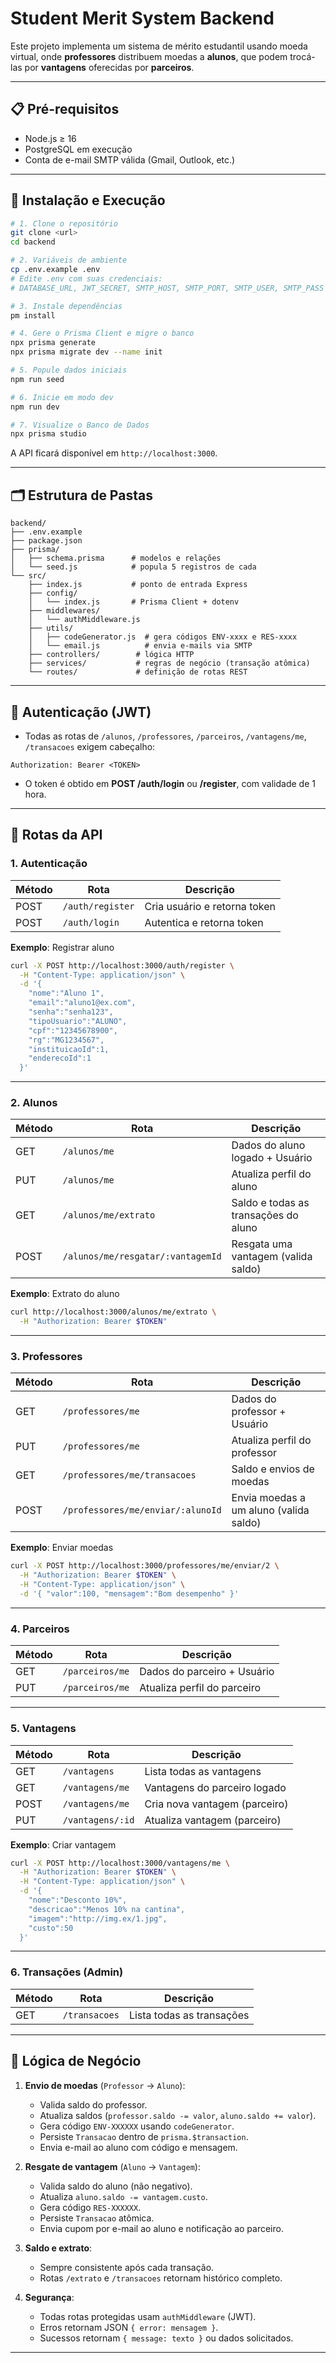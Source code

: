 # Student Merit System Backend

Este projeto implementa um sistema de mérito estudantil usando moeda virtual, onde **professores** distribuem moedas a **alunos**, que podem trocá-las por **vantagens** oferecidas por **parceiros**.

---

## 📋 Pré-requisitos

* Node.js ≥ 16
* PostgreSQL em execução
* Conta de e-mail SMTP válida (Gmail, Outlook, etc.)

---

## 🚀 Instalação e Execução

```bash
# 1. Clone o repositório
git clone <url>
cd backend

# 2. Variáveis de ambiente
cp .env.example .env
# Edite .env com suas credenciais:
# DATABASE_URL, JWT_SECRET, SMTP_HOST, SMTP_PORT, SMTP_USER, SMTP_PASS

# 3. Instale dependências
pm install

# 4. Gere o Prisma Client e migre o banco
npx prisma generate
npx prisma migrate dev --name init

# 5. Popule dados iniciais
npm run seed

# 6. Inicie em modo dev
npm run dev

# 7. Visualize o Banco de Dados
npx prisma studio 

```

A API ficará disponível em `http://localhost:3000`.

---

## 🗂️ Estrutura de Pastas

```text
backend/
├── .env.example
├── package.json
├── prisma/
│   ├── schema.prisma      # modelos e relações
│   └── seed.js            # popula 5 registros de cada
└── src/
    ├── index.js           # ponto de entrada Express
    ├── config/
    │   └── index.js       # Prisma Client + dotenv
    ├── middlewares/
    │   └── authMiddleware.js
    ├── utils/
    │   ├── codeGenerator.js  # gera códigos ENV-xxxx e RES-xxxx
    │   └── email.js          # envia e-mails via SMTP
    ├── controllers/        # lógica HTTP
    ├── services/           # regras de negócio (transação atômica)
    └── routes/             # definição de rotas REST
```

---

## 🔐 Autenticação (JWT)

* Todas as rotas de `/alunos`, `/professores`, `/parceiros`, `/vantagens/me`, `/transacoes` exigem cabeçalho:

```
Authorization: Bearer <TOKEN>
```

* O token é obtido em **POST /auth/login** ou **/register**, com validade de 1 hora.

---

## 📡 Rotas da API

### 1. Autenticação

| Método | Rota             | Descrição                    |
| ------ | ---------------- | ---------------------------- |
| POST   | `/auth/register` | Cria usuário e retorna token |
| POST   | `/auth/login`    | Autentica e retorna token    |

**Exemplo**: Registrar aluno

```bash
curl -X POST http://localhost:3000/auth/register \
  -H "Content-Type: application/json" \
  -d '{
    "nome":"Aluno 1",
    "email":"aluno1@ex.com",
    "senha":"senha123",
    "tipoUsuario":"ALUNO",
    "cpf":"12345678900",
    "rg":"MG1234567",
    "instituicaoId":1,
    "enderecoId":1
  }'
```

---

### 2. Alunos

| Método | Rota                              | Descrição                            |
| ------ | --------------------------------- | ------------------------------------ |
| GET    | `/alunos/me`                      | Dados do aluno logado + Usuário      |
| PUT    | `/alunos/me`                      | Atualiza perfil do aluno             |
| GET    | `/alunos/me/extrato`              | Saldo e todas as transações do aluno |
| POST   | `/alunos/me/resgatar/:vantagemId` | Resgata uma vantagem (valida saldo)  |

**Exemplo**: Extrato do aluno

```bash
curl http://localhost:3000/alunos/me/extrato \
  -H "Authorization: Bearer $TOKEN"
```

---

### 3. Professores

| Método | Rota                              | Descrição                              |
| ------ | --------------------------------- | -------------------------------------- |
| GET    | `/professores/me`                 | Dados do professor + Usuário           |
| PUT    | `/professores/me`                 | Atualiza perfil do professor           |
| GET    | `/professores/me/transacoes`      | Saldo e envios de moedas               |
| POST   | `/professores/me/enviar/:alunoId` | Envia moedas a um aluno (valida saldo) |

**Exemplo**: Enviar moedas

```bash
curl -X POST http://localhost:3000/professores/me/enviar/2 \
  -H "Authorization: Bearer $TOKEN" \
  -H "Content-Type: application/json" \
  -d '{ "valor":100, "mensagem":"Bom desempenho" }'
```

---

### 4. Parceiros

| Método | Rota            | Descrição                   |
| ------ | --------------- | --------------------------- |
| GET    | `/parceiros/me` | Dados do parceiro + Usuário |
| PUT    | `/parceiros/me` | Atualiza perfil do parceiro |

---

### 5. Vantagens

| Método | Rota             | Descrição                     |
| ------ | ---------------- | ----------------------------- |
| GET    | `/vantagens`     | Lista todas as vantagens      |
| GET    | `/vantagens/me`  | Vantagens do parceiro logado  |
| POST   | `/vantagens/me`  | Cria nova vantagem (parceiro) |
| PUT    | `/vantagens/:id` | Atualiza vantagem (parceiro)  |

**Exemplo**: Criar vantagem

```bash
curl -X POST http://localhost:3000/vantagens/me \
  -H "Authorization: Bearer $TOKEN" \
  -H "Content-Type: application/json" \
  -d '{
    "nome":"Desconto 10%",
    "descricao":"Menos 10% na cantina",
    "imagem":"http://img.ex/1.jpg",
    "custo":50
  }'
```

---

### 6. Transações (Admin)

| Método | Rota          | Descrição                 |
| ------ | ------------- | ------------------------- |
| GET    | `/transacoes` | Lista todas as transações |

---

## 🤖 Lógica de Negócio

1. **Envio de moedas** (`Professor` → `Aluno`):

   * Valida saldo do professor.
   * Atualiza saldos (`professor.saldo -= valor`, `aluno.saldo += valor`).
   * Gera código `ENV-XXXXXX` usando `codeGenerator`.
   * Persiste `Transacao` dentro de `prisma.$transaction`.
   * Envia e-mail ao aluno com código e mensagem.

2. **Resgate de vantagem** (`Aluno` → `Vantagem`):

   * Valida saldo do aluno (não negativo).
   * Atualiza `aluno.saldo -= vantagem.custo`.
   * Gera código `RES-XXXXXX`.
   * Persiste `Transacao` atômica.
   * Envia cupom por e-mail ao aluno e notificação ao parceiro.

3. **Saldo e extrato**:

   * Sempre consistente após cada transação.
   * Rotas `/extrato` e `/transacoes` retornam histórico completo.

4. **Segurança**:

   * Todas rotas protegidas usam `authMiddleware` (JWT).
   * Erros retornam JSON `{ error: mensagem }`.
   * Sucessos retornam `{ message: texto }` ou dados solicitados.


---

